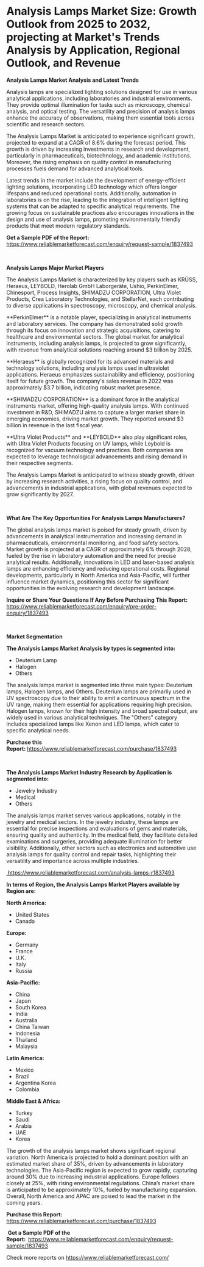 <p><h1>Analysis Lamps Market Size: Growth Outlook from 2025 to 2032, projecting at Market's Trends Analysis by Application, Regional Outlook, and Revenue</h1></p><p><strong>Analysis Lamps Market Analysis and Latest Trends</strong></p>
<p><p>Analysis lamps are specialized lighting solutions designed for use in various analytical applications, including laboratories and industrial environments. They provide optimal illumination for tasks such as microscopy, chemical analysis, and optical testing. The versatility and precision of analysis lamps enhance the accuracy of observations, making them essential tools across scientific and research sectors.</p><p>The Analysis Lamps Market is anticipated to experience significant growth, projected to expand at a CAGR of 8.6% during the forecast period. This growth is driven by increasing investments in research and development, particularly in pharmaceuticals, biotechnology, and academic institutions. Moreover, the rising emphasis on quality control in manufacturing processes fuels demand for advanced analytical tools.</p><p>Latest trends in the market include the development of energy-efficient lighting solutions, incorporating LED technology which offers longer lifespans and reduced operational costs. Additionally, automation in laboratories is on the rise, leading to the integration of intelligent lighting systems that can be adapted to specific analytical requirements. The growing focus on sustainable practices also encourages innovations in the design and use of analysis lamps, promoting environmentally friendly products that meet modern regulatory standards.</p></p>
<p><strong>Get a Sample PDF of the Report:&nbsp;</strong> <a href="https://www.reliablemarketforecast.com/enquiry/request-sample/1837493?utm_campaign=2395&utm_medium=2&utm_source=Github&utm_content=ia&utm_term=28022025&utm_id=analysis-lamps">https://www.reliablemarketforecast.com/enquiry/request-sample/1837493</a></p>
<p>&nbsp;</p>
<p><strong>Analysis Lamps Major Market Players</strong></p>
<p><p>The Analysis Lamps Market is characterized by key players such as KRÜSS, Heraeus, LEYBOLD, Herolab GmbH Laborgeräte, Ushio, PerkinElmer, Chinesport, Process Insights, SHIMADZU CORPORATION, Ultra Violet Products, Crea Laboratory Technologies, and StellarNet, each contributing to diverse applications in spectroscopy, microscopy, and chemical analysis.</p><p>**PerkinElmer** is a notable player, specializing in analytical instruments and laboratory services. The company has demonstrated solid growth through its focus on innovation and strategic acquisitions, catering to healthcare and environmental sectors. The global market for analytical instruments, including analysis lamps, is projected to grow significantly, with revenue from analytical solutions reaching around $3 billion by 2025.</p><p>**Heraeus** is globally recognized for its advanced materials and technology solutions, including analysis lamps used in ultraviolet applications. Heraeus emphasizes sustainability and efficiency, positioning itself for future growth. The company's sales revenue in 2022 was approximately $3.7 billion, indicating robust market presence.</p><p>**SHIMADZU CORPORATION** is a dominant force in the analytical instruments market, offering high-quality analysis lamps. With continued investment in R&D, SHIMADZU aims to capture a larger market share in emerging economies, driving market growth. They reported around $3 billion in revenue in the last fiscal year.</p><p>**Ultra Violet Products** and **LEYBOLD** also play significant roles, with Ultra Violet Products focusing on UV lamps, while Leybold is recognized for vacuum technology and practices. Both companies are expected to leverage technological advancements and rising demand in their respective segments.</p><p>The Analysis Lamps Market is anticipated to witness steady growth, driven by increasing research activities, a rising focus on quality control, and advancements in industrial applications, with global revenues expected to grow significantly by 2027.</p></p>
<p>&nbsp;</p>
<p><strong>What Are The Key Opportunities For Analysis Lamps Manufacturers?</strong></p>
<p><p>The global analysis lamps market is poised for steady growth, driven by advancements in analytical instrumentation and increasing demand in pharmaceuticals, environmental monitoring, and food safety sectors. Market growth is projected at a CAGR of approximately 6% through 2028, fueled by the rise in laboratory automation and the need for precise analytical results. Additionally, innovations in LED and laser-based analysis lamps are enhancing efficiency and reducing operational costs. Regional developments, particularly in North America and Asia-Pacific, will further influence market dynamics, positioning this sector for significant opportunities in the evolving research and development landscape.</p></p>
<p><strong>Inquire or Share Your Questions If Any Before Purchasing This Report:</strong> <a href="https://www.reliablemarketforecast.com/enquiry/pre-order-enquiry/1837493?utm_campaign=2395&utm_medium=2&utm_source=Github&utm_content=ia&utm_term=28022025&utm_id=analysis-lamps">https://www.reliablemarketforecast.com/enquiry/pre-order-enquiry/1837493</a></p>
<p>&nbsp;</p>
<p><strong>Market Segmentation</strong></p>
<p><strong>The Analysis Lamps Market Analysis by types is segmented into:</strong></p>
<p><ul><li>Deuterium Lamp</li><li>Halogen</li><li>Others</li></ul></p>
<p><p>The analysis lamps market is segmented into three main types: Deuterium lamps, Halogen lamps, and Others. Deuterium lamps are primarily used in UV spectroscopy due to their ability to emit a continuous spectrum in the UV range, making them essential for applications requiring high precision. Halogen lamps, known for their high intensity and broad spectral output, are widely used in various analytical techniques. The "Others" category includes specialized lamps like Xenon and LED lamps, which cater to specific analytical needs.</p></p>
<p><strong>Purchase this Report:&nbsp;</strong><a href="https://www.reliablemarketforecast.com/purchase/1837493?utm_campaign=2395&utm_medium=2&utm_source=Github&utm_content=ia&utm_term=28022025&utm_id=analysis-lamps">https://www.reliablemarketforecast.com/purchase/1837493</a></p>
<p>&nbsp;</p>
<p><strong>The Analysis Lamps Market Industry Research by Application is segmented into:</strong></p>
<p><ul><li>Jewelry Industry</li><li>Medical</li><li>Others</li></ul></p>
<p><p>The analysis lamps market serves various applications, notably in the jewelry and medical sectors. In the jewelry industry, these lamps are essential for precise inspections and evaluations of gems and materials, ensuring quality and authenticity. In the medical field, they facilitate detailed examinations and surgeries, providing adequate illumination for better visibility. Additionally, other sectors such as electronics and automotive use analysis lamps for quality control and repair tasks, highlighting their versatility and importance across multiple industries.</p></p>
<p><a href="https://www.reliablemarketforecast.com/analysis-lamps-r1837493?utm_campaign=2395&utm_medium=2&utm_source=Github&utm_content=ia&utm_term=28022025&utm_id=analysis-lamps">&nbsp;https://www.reliablemarketforecast.com/analysis-lamps-r1837493</a></p>
<p><strong>In terms of Region, the Analysis Lamps Market Players available by Region are:</strong></p>
<p>
    <p> <strong> North America: </strong>
        <ul>
            <li>United States</li>
            <li>Canada</li>
        </ul>
        </p> 
    <p> <strong> Europe: </strong>
        <ul>
            <li>Germany</li>
            <li>France</li>
            <li>U.K.</li>
            <li>Italy</li>
            <li>Russia</li>
        </ul>
        </p> 
    <p> <strong> Asia-Pacific: </strong>
        <ul>
            <li>China</li>
            <li>Japan</li>
            <li>South Korea</li>
            <li>India</li>
            <li>Australia</li>
            <li>China Taiwan</li>
            <li>Indonesia</li>
            <li>Thailand</li>
            <li>Malaysia</li>
        </ul>
        </p> 
    <p> <strong> Latin America: </strong>
        <ul>
            <li>Mexico</li>
            <li>Brazil</li>
            <li>Argentina Korea</li>
            <li>Colombia</li>
        </ul>
        </p> 
    <p> <strong> Middle East & Africa: </strong>
        <ul>
            <li>Turkey</li>
            <li>Saudi</li>
            <li>Arabia</li>
            <li>UAE</li>
            <li>Korea</li>
        </ul>
    </p>
    </p>
<p><p>The growth of the analysis lamps market shows significant regional variation. North America is projected to hold a dominant position with an estimated market share of 35%, driven by advancements in laboratory technologies. The Asia-Pacific region is expected to grow rapidly, capturing around 30% due to increasing industrial applications. Europe follows closely at 25%, with rising environmental regulations. China’s market share is anticipated to be approximately 10%, fueled by manufacturing expansion. Overall, North America and APAC are poised to lead the market in the coming years.</p></p>
<p><strong>Purchase this Report: </strong><a href="https://www.reliablemarketforecast.com/purchase/1837493?utm_campaign=2395&utm_medium=2&utm_source=Github&utm_content=ia&utm_term=28022025&utm_id=analysis-lamps">https://www.reliablemarketforecast.com/purchase/1837493</a></p>
<p>&nbsp;<strong>Get a Sample PDF of the Report:&nbsp;&nbsp;</strong><a href="https://www.reliablemarketforecast.com/enquiry/request-sample/1837493?utm_campaign=2395&utm_medium=2&utm_source=Github&utm_content=ia&utm_term=28022025&utm_id=analysis-lamps">https://www.reliablemarketforecast.com/enquiry/request-sample/1837493</a></p>
<p><strong></strong></p>
<p>Check more reports on <a href="https://www.reliablemarketforecast.com/?utm_campaign=2395&utm_medium=2&utm_source=Github&utm_content=ia&utm_term=28022025&utm_id=analysis-lamps">https://www.reliablemarketforecast.com/</a></p>